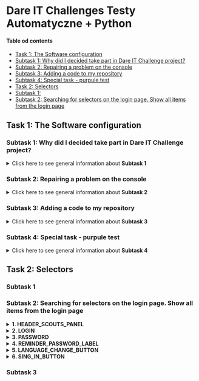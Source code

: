 # Dare IT Challenges Testy Automatyczne + Python

#### Table od contents
* [Task 1: The Software configuration](#task-1-the-software-configuration)
* [Subtask 1: Why did I decided take part in Dare IT Challenge project?](#subtask-1-why-did-i-decided-take-part-in-dare-it-challenge-project)
* [Subtask 2: Repairing a problem on the console](#subtask-2-repairing-a-problem-on-the-console)
* [Subtask 3: Adding a code to my repository](#subtask-3-adding-a-code-to-my-repository)
* [Subtask 4: Special task - purpule test](#subtask-4-special-task---purpule-test)
* [Task 2: Selectors](#task-2-selectors)
* [Subtask 1:](#subtask-1)
* [Subtask 2: Searching for selectors on the login page. Show all items from the login page](#subtask-2-searching-for-selectors-on-the-login-page-show-all-items-from-the-login-page)

  
## Task 1: The Software configuration
### Subtask 1: Why did I decided take part in Dare IT Challenge project?
<details>
<summary>Click here to see general information about <b>Subtask 1</b></summary>
At the beginning of 2023, I decided to change the industry. The choice fell on a software tester. I started self-study, got the <b>ISTQB certificate</b> and participated in several testing congresses (for example <b>Test:Fest</b>). I really feel like doing this and it's my objective for this year. A few months ago I took part in the <b>Manual Tester Challenge</b> project. I decided that the course was very valuable and taking into account the situation on the testing job market, I decided that participation in the Introduction to Automated Testing + Python Challenge would be a good step. I hope that I will learn new things, broaden my horizons, gain experience necessary to apply for my first job as a software tester.
</details>

### Subtask 2: Repairing a problem on the console
<details>
<summary>Click here to see general information about <b>Subtask 2</b></summary>
Fortunately, I don't get this error (or I don't see it :sweat_smile:) So I'm going to the next task.
</details>

### Subtask 3: Adding a code to my repository
<details>
<summary>Click here to see general information about <b>Subtask 3</b></summary>
The code added. Files moved to the repository.
</details>

### Subtask 4: Special task - purpule test
<details>
<summary>Click here to see general information about <b>Subtask 4</b></summary>
My test result: 13/14
</details>

## Task 2: Selectors

### Subtask 1

### Subtask 2: Searching for selectors on the login page. Show all items from the login page
<details> 
<summary><b>1.	HEADER_SCOUTS_PANEL</b></summary>
  
<div>
 <p>
   <b>copy XPath= //*[@id="__next"]/form/div/div[1]/h5</b>
 </p>

<p>
  <ol> 
  <li>/html[1]/body[1]/div[1]/form[1]/div[1]/div[1]/h5[1]</li>
  <li>//h5[contains(@class,'gutterBottom')]</li>
  <li>//h5[@class='MuiTypography-root MuiTypography-h5 MuiTypography-gutterBottom']</li>
  </ol>
</p>
</div>
</details>

<details> 
<summary><b>2. LOGIN</b></summary>

<div>
  <p>
<ul><b>a) Login_field</b></ul>
  </p>
 <b>copy XPath= //*[@id="login"]</b>
<p>
  <ol>
    <li>//input[contains(@class,'MuiInputBase') and @name='login']</li>
    <li>//input[@name='login']</li>
    <li>//input[starts-with(@class,'MuiIn')]</li>
    <li>/html[1]/body[1]/div[1]/form[1]/div[1]/div[1]/div[1]/div[1]/input[1]</li>
  </ol>  
</p>

<ul><b>b) Login_label</b></ul>

<b>copy XPath= //*[@id="login-label"]</b>
<p>
<ol>
  <li>//label[text()='Login']</li>
  <li>//label[@id='login-label']</li>
  <li>//label[contains(@class,'MuiFormLabel-') and @id='login-label']</li>
  <li>/html[1]/body[1]/div[1]/form[1]/div[1]/div[1]/div[1]/label[1]</li>
</ol>
</p>
</div>
</details>



<details> 
<summary><b>3. PASSWORD</b></summary>

<div>
 <p>
<ul><b>a) Password_field</b></ul>
</p> 
<b>copy XPath= //*[@id="password"]</b>
  <p>
<ol>
  <li>//input[@id='login']</li>
  <li>//input[contains(@class,'MuiInputBase') and @name='login']</li>
  <li>//input[starts-with(@name,'log')]</li>
  <li>/html[1]/body[1]/div[1]/form[1]/div[1]/div[1]/div[1]/div[1]/input[1]</li>
</ol>
</p>

<ul><b>b) Password_label</b></ul>
<p>
<b>copy XPath= //*[@id="password-label"]</b>
  </p>
  <p>
<ol>
  <li>//label[@id=’password-label’]</li>
  <li>//label[text()='Password']</li>
  <li>//label[contains(@class,'formControl') and @for='password']</li>
  <li>/html[1]/body[1]/div[1]/form[1]/div[1]/div[1]/div[2]/label[1]</li>
</ol>
</p>
</div>
</details>


<details>
  <summary><b>4. REMINDER_PASSWORD_LABEL</b></summary>

<div>
  <p>
<b>copy XPath= //*[@id="__next"]/form/div/div[1]/a</b>
</p>
  <p>
<ol>
  <li>//a[text()='Remind password']</li>
  <li>//a[contains(@class,'MuiLink-root')]</li>
  <li>/html[1]/body[1]/div[1]/form[1]/div[1]</li>
  <li>//a[@tabindex='-1']</li>
</ol>
  </p>
</div>
</details>



<details>
<summary><b>5.	LANGUAGE_CHANGE_BUTTON</b></summary>
  
<div>
  <p>
<b>copy XPath= //*[@id="__next"]/form/div/div[2]/div/div</b>
 </p>
  <p>
<ol>
  <li>//div[contains(@class,'MuiSelect')]</li>
  <li>//div[text()='English']</li>
  <li>//div[@tabindex='0' and @role='button']</li>
  <li>/html[1]/body[1]/div[1]/form[1]/div[1]/div[2]/div[1]/div[1]</li>
</ol>
  </p>
</div>
</details>


<details>
<summary><b>6.	SING_IN_BUTTON</b></summary>
 
<div>
  <p>
<b>copy XPath= //*[@id="__next"]/form/div/div[2]/button/span[1]</b>
 </p>
  <p>
<ol>
  <li>//span[text()='Sign in']</li>
  <li>//span[@class='MuiButton-label']</li>
  <li>//span[contains(@class,'MuiButton')]</li>
  <li>/html[1]/body[1]/div[1]/form[1]/div[1]/div[2]/button[1]/span[1]</li>
</ol>
  </p>
</div>
</details>







### Subtask 3
